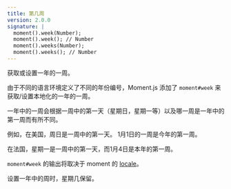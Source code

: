```yaml
---
title: 第几周
version: 2.0.0
signature: |
  moment().week(Number);
  moment().week(); // Number
  moment().weeks(Number);
  moment().weeks(); // Number
---
```


获取或设置一年的一周。

由于不同的语言环境定义了不同的年份编号，Moment.js 添加了 `moment#week` 来获取/设置本地化的一年的一周。

一年中的一周会根据一周中的第一天（星期日，星期一等）以及哪一周是一年中的第一周而有所不同。

例如，在美国，周日是一周中的第一天。 1月1日的一周是今年的第一周。

在法国，星期一是一周中的第一天，而1月4日是本年的第一周。

`moment#week` 的输出将取决于 moment 的 [locale](#/i18n)。

设置一年中的周时，星期几保留。
